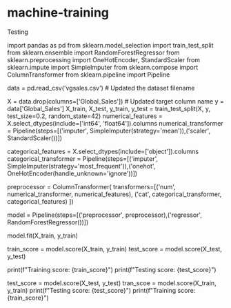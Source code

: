 # machine-training
Testing


import pandas as pd
from sklearn.model_selection import train_test_split
from sklearn.ensemble import RandomForestRegressor
from sklearn.preprocessing import OneHotEncoder, StandardScaler
from sklearn.impute import SimpleImputer
from sklearn.compose import ColumnTransformer
from sklearn.pipeline import Pipeline

data = pd.read_csv('vgsales.csv')  # Updated the dataset filename

X = data.drop(columns=['Global_Sales'])  # Updated target column name
y = data['Global_Sales']
X_train, X_test, y_train, y_test = train_test_split(X, y, test_size=0.2, random_state=42)
numerical_features = X.select_dtypes(include=['int64', 'float64']).columns
numerical_transformer = Pipeline(steps=[('imputer', SimpleImputer(strategy='mean')),('scaler', StandardScaler())])

categorical_features = X.select_dtypes(include=['object']).columns
categorical_transformer = Pipeline(steps=[('imputer', SimpleImputer(strategy='most_frequent')),('onehot', OneHotEncoder(handle_unknown='ignore'))])


preprocessor = ColumnTransformer(
    transformers=[('num', numerical_transformer, numerical_features), ('cat', categorical_transformer, categorical_features) ])

model = Pipeline(steps=[('preprocessor', preprocessor),('regressor', RandomForestRegressor())])

model.fit(X_train, y_train)

train_score = model.score(X_train, y_train)
test_score = model.score(X_test, y_test)

print(f"Training score: {train_score}")
print(f"Testing score: {test_score}")

test_score = model.score(X_test, y_test) tran_scoe = model.score(X_train, y_train)
print(f"Testing score: {test_score}") print(f"Training score: {train_score}")
